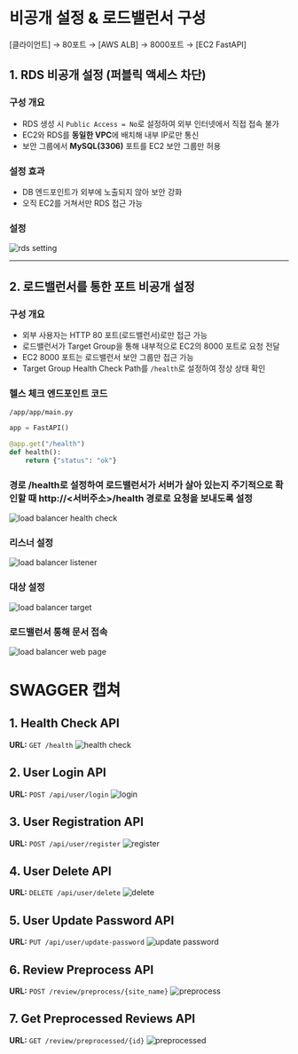 

# 비공개 설정 & 로드밸런서 구성

[클라이언트] → 80포트 → [AWS ALB] → 8000포트 → [EC2 FastAPI]


## 1. RDS 비공개 설정 (퍼블릭 액세스 차단)

### 구성 개요
- RDS 생성 시 `Public Access = No`로 설정하여 외부 인터넷에서 직접 접속 불가
- EC2와 RDS를 **동일한 VPC**에 배치해 내부 IP로만 통신
- 보안 그룹에서 **MySQL(3306)** 포트를 EC2 보안 그룹만 허용

### 설정 효과
- DB 엔드포인트가 외부에 노출되지 않아 보안 강화
- 오직 EC2를 거쳐서만 RDS 접근 가능

### 설정

![rds setting](/aws/rds-setting.png)


---

## 2. 로드밸런서를 통한 포트 비공개 설정

### 구성 개요
- 외부 사용자는 HTTP 80 포트(로드밸런서)로만 접근 가능
- 로드밸런서가 Target Group을 통해 내부적으로 EC2의 8000 포트로 요청 전달
- EC2 8000 포트는 로드밸런서 보안 그룹만 접근 가능
- Target Group Health Check Path를 `/health`로 설정하여 정상 상태 확인

### 헬스 체크 엔드포인트 코드
`/app/app/main.py`
```python
app = FastAPI()

@app.get("/health")
def health():
    return {"status": "ok"}
```



### 경로 /health로 설정하여 로드밸런서가 서버가 살아 있는지 주기적으로 확인할 때 http://<서버주소>/health 경로로 요청을 보내도록 설정
![load balancer health check](/aws/loadbalancer-healthcheck.png)


### 리스너 설정
![load balancer listener](/aws/loadbalancer-listener.png)


### 대상 설정
![load balancer target](/aws/loadbalancer-target.png)

### 로드밸런서 통해 문서 접속
![load balancer web page](/aws/loadbalancer-web.png)


# SWAGGER 캡쳐

## 1. Health Check API
**URL:** `GET /health`
![health check](/aws/health.png)

## 2. User Login API
**URL:** `POST /api/user/login`
![login](/aws/login.png)

## 3. User Registration API
**URL:** `POST /api/user/register`
![register](/aws/register.png)

## 4. User Delete API
**URL:** `DELETE /api/user/delete`
![delete](/aws/delete.png)

## 5. User Update Password API
**URL:** `PUT /api/user/update-password`
![update password](/aws/update-password.png)

## 6. Review Preprocess API
**URL:** `POST /review/preprocess/{site_name}`
![preprocess](/aws/preprocess.png)

## 7. Get Preprocessed Reviews API
**URL:** `GET /review/preprocessed/{id}`
![preprocessed](/aws/preprocessed.png)



